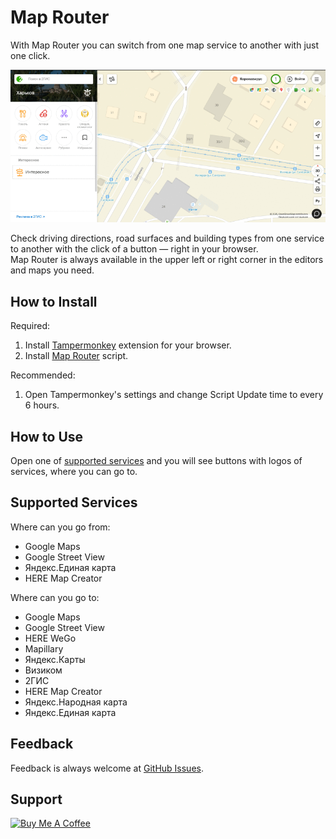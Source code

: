 # Map Router
With Map Router you can switch from one map service to another with just one click.

![Map Router Demo](https://raw.githubusercontent.com/vchkhr/map-router/main/img/demo.gif)

Check driving directions, road surfaces and building types from one service to another with the click of a button — right in your browser.\
Map Router is always available in the upper left or right corner in the editors and maps you need.

## How to Install
Required:
1. Install [Tampermonkey](https://www.tampermonkey.net/) extension for your browser.
2. Install [Map Router](https://raw.githubusercontent.com/vchkhr/map-router/main/map-router.user.js) script.

Recommended:
1. Open Tampermonkey's settings and change Script Update time to every 6 hours.

## How to Use
Open one of [supported services](#supported-services) and you will see buttons with logos of services, where you can go to.

## Supported Services
Where can you go from:
* Google Maps
* Google Street View
* Яндекс.Единая карта
* HERE Map Creator

Where can you go to:
* Google Maps
* Google Street View
* HERE WeGo
* Mapillary
* Яндекс.Карты
* Визиком
* 2ГИС
* HERE Map Creator
* Яндекс.Народная карта
* Яндекс.Единая карта

## Feedback
Feedback is always welcome at [GitHub Issues](https://github.com/vchkhr/map-router/issues).

## Support
<a href="https://www.buymeacoffee.com/vchkhr" target="_blank"><img src="https://cdn.buymeacoffee.com/buttons/v2/default-yellow.png" alt="Buy Me A Coffee" height="60px" width="217px"></a>
